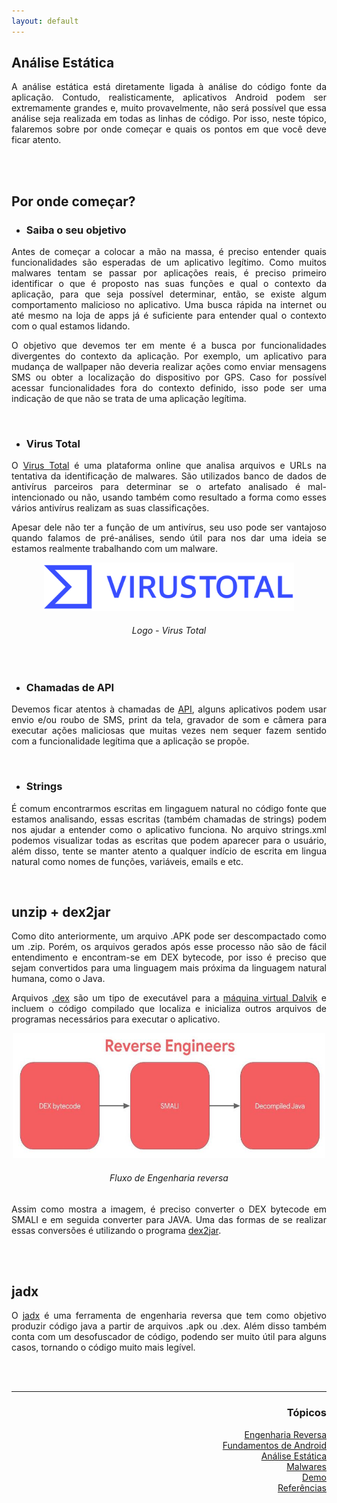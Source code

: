 ```yaml
---
layout: default
---
```


## Análise Estática
<p align="justify">A análise estática está diretamente ligada à análise do código fonte da aplicação. Contudo, realisticamente, aplicativos Android podem ser extremamente grandes e, muito provavelmente, não será possível que essa análise seja realizada em todas as linhas de código. Por isso, neste tópico, falaremos sobre por onde começar e quais os pontos em que você deve ficar atento.</p>
<br><br>

<h2>Por onde começar?</h2>

- <h3>Saiba o seu objetivo</h3>
<p align="justify">Antes de começar a colocar a mão na massa, é preciso entender quais funcionalidades são esperadas de um aplicativo legítimo. Como muitos malwares tentam se passar por aplicações reais, é preciso primeiro identificar o que é proposto nas suas funções e qual o contexto da aplicação, para que seja possível determinar, então, se existe algum comportamento malicioso no aplicativo. Uma busca rápida na internet ou até mesmo na loja de apps já é suficiente para entender qual o contexto com o qual estamos lidando.</p> 
<p align="justify">O objetivo que devemos ter em mente é a busca por funcionalidades divergentes do contexto da aplicação. Por exemplo, um aplicativo para mudança de wallpaper não deveria realizar ações como enviar mensagens SMS ou obter a localização do dispositivo por GPS. Caso for possível acessar funcionalidades fora do contexto definido, isso pode ser uma indicação de que não se trata de uma aplicação legítima.</p>
<br>

- <h3>Virus Total</h3>
<p align="justify">O <a href="https://www.virustotal.com/gui/home/upload">Virus Total</a> é uma plataforma online que analisa arquivos e URLs na tentativa da identificação de malwares. São utilizados banco de dados de antivírus parceiros para determinar se o artefato analisado é mal-intencionado ou não, usando também como resultado a forma como esses vários antivírus realizam as suas classificações.</p>
<p align="justify">Apesar dele não ter a função de um antivírus, seu uso pode ser vantajoso quando falamos de pré-análises, sendo útil para nos dar uma ideia se estamos realmente trabalhando com um malware.</p>

<p style="text-align:center;"><img src="./images/virustotal.png" width="400"></p>
<h6 align="center">Logo - Virus Total</h6>
<br>

- <h3>Chamadas de API</h3>
<p align="justify">Devemos ficar atentos à chamadas de <a href="https://www.redhat.com/pt-br/topics/api/what-are-application-programming-interfaces">API</a>, alguns aplicativos podem usar envio e/ou roubo de SMS, print da tela, gravador de som e câmera para executar ações maliciosas que muitas vezes nem sequer fazem sentido com a funcionalidade legítima que a aplicação se propõe.</p>
<br>

- <h3>Strings</h3>
<p align="justify">É comum encontrarmos escritas em lingaguem natural no código fonte que estamos analisando, essas escritas (também chamadas de strings) podem nos ajudar a entender como o aplicativo funciona. No arquivo strings.xml podemos visualizar todas as escritas que podem aparecer para o usuário, além disso, tente se manter atento a qualquer indício de escrita em lingua natural como nomes de funções, variáveis, emails e etc.</p>
<br>

<h2>unzip + dex2jar</h2>
<p align="justify">Como dito anteriormente, um arquivo .APK pode ser descompactado como um .zip. Porém, os arquivos gerados após esse processo não são de fácil entendimento e encontram-se em DEX bytecode, por isso é preciso que sejam convertidos para uma linguagem mais próxima da linguagem natural humana, como o Java.</p>

<p align="justify">Arquivos <a href="https://www.ti-enxame.com/pt/android/quais-sao-os-arquivos-.dex-no-android/939829692/">.dex</a> são um tipo de executável para a <a href="https://pt.wikipedia.org/wiki/Dalvik_virtual_machine">máquina virtual Dalvik</a> e incluem o código compilado que localiza e inicializa outros arquivos de programas necessários para executar o aplicativo.</p>

<p style="text-align:center;"><img src="./images/ReversersFlow.jpg" width="500" height="200"></p>
<h6 align="center">Fluxo de Engenharia reversa</h6>

<p align="justify">Assim como mostra a imagem, é preciso converter o DEX bytecode em SMALI e em seguida converter para JAVA. Uma das formas de se realizar essas conversões é utilizando o programa <a href="https://tools.kali.org/reverse-engineering/dex2jar">dex2jar</a>.</p>
<br><br>

<h2>jadx</h2>
<p align="justify">O <a href="https://github.com/skylot/jadx">jadx</a> é uma ferramenta de engenharia reversa que tem como objetivo produzir código java a partir de arquivos .apk ou .dex. Além disso também conta com um desofuscador de código, podendo ser muito útil para alguns casos, tornando o código muito mais legível.</p>

<br><br>
<hr />
<h3 align="right">Tópicos</h3>
<ul align="right">
<a href="https://darknenblack.github.io/RevEng-Android/">Engenharia Reversa</a><br>
<a href="https://darknenblack.github.io/RevEng-Android/fundamentos.html">Fundamentos de Android</a><br>
<a href="https://darknenblack.github.io/RevEng-Android/estatica.html">Análise Estática</a><br>
<a href="https://darknenblack.github.io/RevEng-Android/malware.html">Malwares</a><br>
<a href="https://darknenblack.github.io/RevEng-Android/demo.html">Demo</a><br>
<a href="https://darknenblack.github.io/RevEng-Android/ref.html">Referências</a><br>
</ul>



